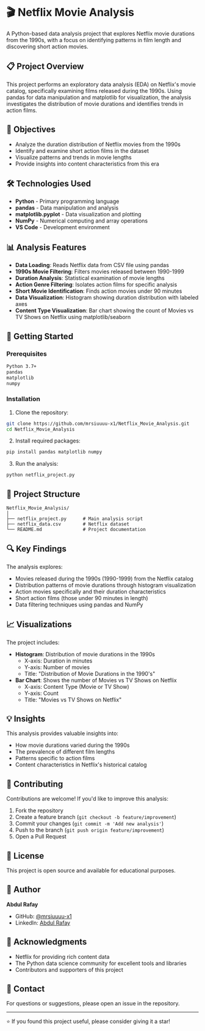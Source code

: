 # 🎬 Netflix Movie Analysis

A Python-based data analysis project that explores Netflix movie durations from the 1990s, with a focus on identifying patterns in film length and discovering short action movies.

## 📋 Project Overview

This project performs an exploratory data analysis (EDA) on Netflix's movie catalog, specifically examining films released during the 1990s. Using pandas for data manipulation and matplotlib for visualization, the analysis investigates the distribution of movie durations and identifies trends in action films.

## 🎯 Objectives

- Analyze the duration distribution of Netflix movies from the 1990s
- Identify and examine short action films in the dataset
- Visualize patterns and trends in movie lengths
- Provide insights into content characteristics from this era

## 🛠️ Technologies Used

- **Python** - Primary programming language
- **pandas** - Data manipulation and analysis
- **matplotlib.pyplot** - Data visualization and plotting
- **NumPy** - Numerical computing and array operations
- **VS Code** - Development environment

## 📊 Analysis Features

- **Data Loading**: Reads Netflix data from CSV file using pandas
- **1990s Movie Filtering**: Filters movies released between 1990-1999
- **Duration Analysis**: Statistical examination of movie lengths
- **Action Genre Filtering**: Isolates action films for specific analysis
- **Short Movie Identification**: Finds action movies under 90 minutes
- **Data Visualization**: Histogram showing duration distribution with labeled axes
- **Content Type Visualization**: Bar chart showing the count of Movies vs TV Shows on Netflix using matplotlib/seaborn

## 🚀 Getting Started

### Prerequisites

```bash
Python 3.7+
pandas
matplotlib
numpy
```

### Installation

1. Clone the repository:
```bash
git clone https://github.com/mrsiuuuu-x1/Netflix_Movie_Analysis.git
cd Netflix_Movie_Analysis
```

2. Install required packages:
```bash
pip install pandas matplotlib numpy
```

3. Run the analysis:
```bash
python netflix_project.py
```

## 📁 Project Structure

```
Netflix_Movie_Analysis/
│
├── netflix_project.py      # Main analysis script
├── netflix_data.csv        # Netflix dataset
└── README.md               # Project documentation
```

## 🔍 Key Findings

The analysis explores:
- Movies released during the 1990s (1990-1999) from the Netflix catalog
- Distribution patterns of movie durations through histogram visualization
- Action movies specifically and their duration characteristics
- Short action films (those under 90 minutes in length)
- Data filtering techniques using pandas and NumPy

## 📈 Visualizations

The project includes:
- **Histogram**: Distribution of movie durations in the 1990s
  - X-axis: Duration in minutes
  - Y-axis: Number of movies
  - Title: "Distribution of Movie Durations in the 1990's"
- **Bar Chart**: Shows the number of Movies vs TV Shows on Netflix
  - X-axis: Content Type (Movie or TV Show)
  - Y-axis: Count
  - Title: "Movies vs TV Shows on Netflix"

## 💡 Insights

This analysis provides valuable insights into:
- How movie durations varied during the 1990s
- The prevalence of different film lengths
- Patterns specific to action films
- Content characteristics in Netflix's historical catalog

## 🤝 Contributing

Contributions are welcome! If you'd like to improve this analysis:

1. Fork the repository
2. Create a feature branch (`git checkout -b feature/improvement`)
3. Commit your changes (`git commit -m 'Add new analysis'`)
4. Push to the branch (`git push origin feature/improvement`)
5. Open a Pull Request

## 📝 License

This project is open source and available for educational purposes.

## 👤 Author

**Abdul Rafay**

- GitHub: [@mrsiuuuu-x1](https://github.com/mrsiuuuu-x1)
- LinkedIn: [Abdul Rafay](https://www.linkedin.com/in/abdul-rafay-104084352/)

## 🙏 Acknowledgments

- Netflix for providing rich content data
- The Python data science community for excellent tools and libraries
- Contributors and supporters of this project

## 📧 Contact

For questions or suggestions, please open an issue in the repository.

---

⭐ If you found this project useful, please consider giving it a star!
